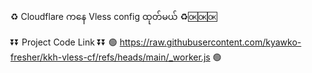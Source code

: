 ♻️ Cloudflare ကနေ Vless config ထုတ်မယ် ♻️🆗🆗🆗

⏬⏬ Project Code Link ⏬⏬
🟢 https://raw.githubusercontent.com/kyawko-fresher/kkh-vless-cf/refs/heads/main/_worker.js 🟢
